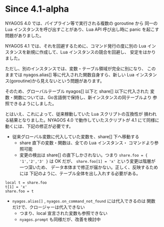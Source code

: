 ﻿Since 4.1-alpha
===============

NYAGOS 4.0 では、パイプライン等で実行される複数の goroutine から
同一の Lua インスタンスを呼び出すことがあり、Lua API 呼び出し時に
panic を起こす問題がありました。

NYAGOS 4.1 では、それを回避するために、コマンド発行の度に別の
Lua インスタンスを新規に作成して、Lua インスタンスの競合を回避し、
安定をはかりました。

ただし、別のインスタンスでは、変数・テーブル領域が完全に別になり、
このままでは nyagos.alias[] 等に代入された関数自身すら、新しい
Lua インスタンス(goroutine)から見えないという問題があります。

そのため、グローバルテーブル nyagos[] 以下と share[] 以下に代入された
変数・関数については、Go言語側で保持し、新インスタンスの同テーブルより
参照できるようにしました。

とはいえ、これによって、従来稼動していた Lua スクリプトの互換性が
損われる結果となりました。NYAGOS 4.0 で動作していたスクリプトが
4.1 にて同様に動くには、下記の修正が必要です。

- 従来グローバル変数に代入していた変数を、share[] 下へ移動する
    - share 直下の変数・関数は、全ての Lua インスタンス・
      コマンドより参照可能
    - 変更の検出は share[] の直下しかされない。つまり
      `share.foo = { '1','2','3' }` は OK だが、
      `share.foo[1] = 'x'` という変更は階層が一つ深いため、
      データ本体まで修正が届かない。正しく、反映するためには
      下記のように、テーブル全体を出し入れする必要がある。

```
local t = share.foo
t[1] = 'x'
share.foo = t
```

- `nyagos.alias[]` , `nyagos.on_command_not_found` には代入できるのは
  関数だけで、クロージャーは代入できない
    - つまり、local 宣言された変数も参照できない
    - `nyagos.prompt` も同様だが、改善を検討中

<!-- vim:set fenc=utf8: -->
